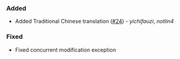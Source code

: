 ### Added
- Added Traditional Chinese translation ([#24](https://github.com/Suiranoil/SkinRestorer/pull/24)) - *yichifauzi*, *notlin4*
### Fixed
- Fixed concurrent modification exception
